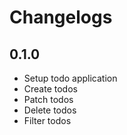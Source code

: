 # Changelogs

## 0.1.0

- Setup todo application
- Create todos
- Patch todos
- Delete todos
- Filter todos
